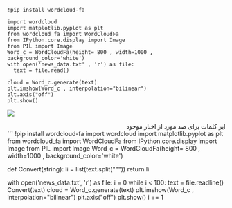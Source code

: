 ```
!pip install wordcloud-fa

import wordcloud
import matplotlib.pyplot as plt
from wordcloud_fa import WordCloudFa
from IPython.core.display import Image
from PIL import Image
Word_c = WordCloudFa(height= 800 , width=1000 , background_color='white')
with open('news_data.txt' , 'r') as file:
  text = file.read()

cloud = Word_c.generate(text)
plt.imshow(Word_c , interpolation="bilinear")
plt.axis("off")
plt.show()

```

![](https://raw.githubusercontent.com/semnan-university-ai/machine-learning-class/main/excersiecs/fatemeh456/29/wordcloud.png?token=AWODYO4BCI7JFE44FXRIHFDBZ44XU)


<div dir="rtl">
  ابر کلمات برای صد مورد از اخبار موجود
  </div>
 ```
!pip install wordcloud-fa
import wordcloud
import matplotlib.pyplot as plt
from wordcloud_fa import WordCloudFa
from IPython.core.display import Image
from PIL import Image
Word_c = WordCloudFa(height= 800 , width=1000 , background_color='white')

def Convert(string):
    li = list(text.split("\""))
    return li

with open('news_data.txt', 'r') as file:
  i = 0
  while i < 100:
    text = file.readline()
    Convert(text)
    cloud = Word_c.generate(text)
    plt.imshow(Word_c , interpolation="bilinear")
    plt.axis("off")
    plt.show()
    i += 1
```
